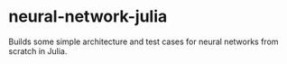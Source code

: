 # neural-network-julia
Builds some simple architecture and test cases for neural networks from scratch in Julia.
